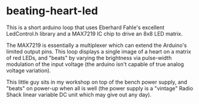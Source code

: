 # beating-heart-led

This is a short arduino loop that uses Eberhard Fahle's excellent LedControl.h library and a MAX7219 IC chip to drive an 8x8 LED matrix.

The MAX7219 is essentially a multiplexer which can extend the Arduino's limited output pins. This loop displays a single image of a heart on a matrix of red LEDs, and "beats" by varying the brightness via pulse-width modulation of the input voltage (the arduino isn't capable of true analog voltage variation). 

This little guy sits in my workshop on top of the bench power supply, and "beats" on power-up when all is well (the power supply is a "vintage" Radio Shack linear variable DC unit which may give out any day).
